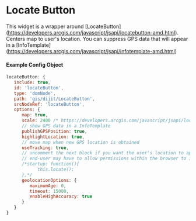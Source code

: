 # Locate Button

This widget is a wrapper around [LocateButton] (https://developers.arcgis.com/javascript/jsapi/locatebutton-amd.html).
Centers map to user's location. You can suppress GPS data that will appear in a [InfoTemplate] (https://developers.arcgis.com/javascript/jsapi/infotemplate-amd.html)

#### Example Config Object
``` javascript
locateButton: {
   include: true,
   id: 'locateButton',
   type: 'domNode',
   path: 'gis/dijit/LocateButton',
   srcNodeRef: 'locateButton',
   options: {
      map: true,
      scale: 2400 /* https://developers.arcgis.com/javascript/jsapi/locatebutton-amd.html#scale */
      // show GPS data in a InfoTemplate
      publishGPSPosition: true,
      highlightLocation: true,
      // move map when new GPS location is obtained
      useTracking: true,
      // uncomment the next block if you want the user's location to appear on the map when app loads
      // end-user may have to allow permissions within the browser to interact with app's location request
      /*startup: function(){
            this.locate();
      },*/
      geolocationOptions: {
         maximumAge: 0,
         timeout: 15000,
         enableHighAccuracy: true
      }
   }
}
```
